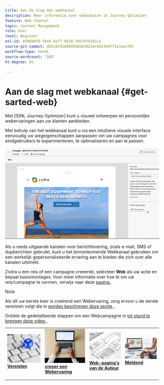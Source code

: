 ```yaml
---
title: Aan de slag met webkanaal
description: Meer informatie over webkanalen in Journey Optimizer
feature: Web Channel
topic: Content Management
role: User
level: Beginner
exl-id: 8f06b8f0-f64d-42f7-9b10-7bb76f63d1c5
source-git-commit: db3c87d10469550eb30224c932344ff1e3ae1767
workflow-type: tm+mt
source-wordcount: '163'
ht-degree: 0%

---
```


# Aan de slag met webkanaal {#get-sarted-web}

Met [!DNL Journey Optimizer] kunt u visueel ontwerpen en persoonlijke webervaringen aan uw klanten aanbieden.

Met behulp van het webkanaal kunt u via een intuïtieve visuele interface eenvoudig uw wegeigenschappen aanpassen om uw campagnes voor eindgebruikers te experimenteren, te optimaliseren en aan te passen.

![](../rn/assets/do-not-localize/web-authoring.gif)

Als u reeds uitgaande kanalen voor berichtlevering, zoals e-mail, SMS of dupberichten gebruikt, kunt u het binnenkomende Webkanaal gebruiken om een werkelijk gepersonaliseerde ervaring aan te bieden die zich over alle kanalen uitstrekt.

Zodra u een reis of een campagne creeerde, selecteer **Web** als uw actie en bepaal basismontages. Voor meer informatie over hoe te om uw reis/campagne te vormen, verwijs naar deze [ pagina ](create-web.md#create-web-experience).

>[!NOTE]
>
>Als dit uw eerste keer is creërend een Webervaring, zorg ervoor u de eerste vereisten volgt die in [ worden beschreven deze sectie ](web-prerequisites.md).

Ontdek de gedetailleerde stappen om een Webcampagne in [ tot stand te brengen deze video ](create-web.md#video).

<table style="table-layout:fixed"><tr style="border: 0;">
<td>
<a href="web-prerequisites.md">
<img alt="Lood" src="../assets/do-not-localize/web-prerequisites.jpg">
</a>
<div><a href="web-prerequisites.md"><strong>Vereisten</strong>
</div>
<p>
</td>
<td>
<a href="create-web.md">
<img alt="Onfrequent" src="../assets/do-not-localize/web-create.jpg">
</a>
<div>
<a href="create-web.md"><strong> creeer een Webervaring </strong></a>
</div>
<p></td>
<td>
<a href="web-visual-editor.md">
<img alt="Validatie" src="../assets/do-not-localize/web-design.jpg">
</a>
<div>
<a href="web-visual-editor.md"><strong> Web-pagina's van de Auteur </strong></a>
</div>
<p>
</td>
<td>
<a href="monitor-web-experiences.md">
<img alt="Validatie" src="../assets/do-not-localize/web-reporting.jpg">
</a>
<div>
<a href="monitor-web-experiences.md"><strong> Meldend </strong></a>
</div>
<p>
</td>
</tr></table>


